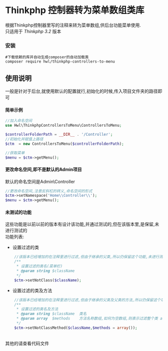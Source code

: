 Thinkphp 控制器转为菜单数组类库
============================================
根据Thinkphp控制器里写的注释来转为菜单数组,供后台功能菜单使用.<br>
只适用于 *Thinkphp 3.2* 版本<br>

### 安装
```
#下载依赖的库并自动生成composer的自动加载类
composer require hwl/thinkphp-controllers-to-menu
```

## 使用说明
一般是针对于后台,就使用默认的配置就行,初始化的时候,传入项目文件夹的路径即可

#### 简单示例
```php
//加入命名空间
use Hwl\ThinkphpControllersToMenu\ControllersToMenu;

$controllerFolderPath = __DIR__ . '/Controller';
//初始化并赋值上路径
$ctm  = new ControllersToMenu($controllerFolderPath);

//获取菜单
$menu = $ctm->getMenu();
```
#### 更改命名空间,即不是默认的Admin项目
默认的命名空间是Admin\Controller
```php
//更改命名空间,注意反斜杠的转义,命名空间的形式
$ctm->setNamespace('Home\\Controller\\');
$menu = $ctm->getMenu();
```

#### 未测试的功能
这些功能是以前以前的版本有设计该功能,并通过测试的,但在该版本里,是保留,未进行测试的  
功能列表:  

* 设置过滤的类
```php
    //该版本已经增加的在注释里进行过滤,但由于继承的父类,所以仍保留这个功能,未进行测试
    /**
     * 设置过滤的类名(菜单栏)
     * @param string $className
     */
    $ctm->setNotClass($className);
```
* 设置过滤的类及方法
```php
    //该版本已经增加的在注释里进行过滤,但由于继承的父类及父类的方法,所以仍保留这个功能,未进行测试
    /**
     * 设置过滤的类名及方法
     * @param string $className  类名
     * @param array  $methods    方法名称数组,如何为空数组,则表示过滤整个类 array('methodName','methodName')
     */
    $ctm->setNotClassMethod($className,$methods = array());
```
<br>
其他的请查看代码文件